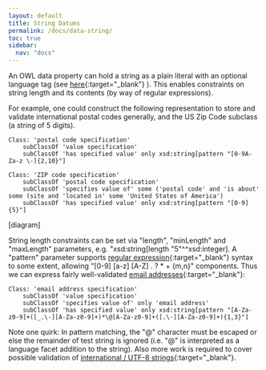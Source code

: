 ```yaml
---
layout: default
title: String Datums
permalink: /docs/data-string/
toc: true
sidebar:
  nav: "docs"
---
```


An OWL data property can hold a string as a plain literal with an optional language tag (see [here](https://www.w3.org/2007/OWL/wiki/PlainLiteral){:target="_blank"} ). This enables constraints on string length and its contents (by way of regular expressions).  

For example, one could construct the following representation to store and validate international postal codes generally, and the US Zip Code subclass (a string of 5 digits).

<!--
[//]: # (        Class: 'string value specification'        subClassOf 'has specified value' only xsd:string)

[//]: # (        subClassOf 'string value specification')
-->

    Class: 'postal code specification'
        subClassOf 'value specification'
        subClassOf 'has specified value' only xsd:string[pattern "[0-9A-Za-z \-]{2,10}"]

    Class: 'ZIP code specification'
        subClassOf 'postal code specification'
        subClassOf 'specifies value of' some ('postal code' and 'is about' some (site and 'located in' some 'United States of America')
        subClassOf 'has specified value' only xsd:string[pattern "[0-9]{5}"]

[diagram]

String length constraints can be set via "length", "minLength" and "maxLength" parameters, e.g. "xsd:string[length "5"^^xsd:integer].  A "pattern" parameter supports [regular expression](https://www.regular-expressions.info/xml.html){:target="_blank"} syntax to some extent, allowing "[0-9] [a-z] [A-Z] . ? * + {m,n}" components.  Thus we can express fairly well-validated  [email addresses](http://purl.obolibrary.org/obo/IAO_0000429){:target="_blank"}:

<!--
[//]: # (        subClassOf 'string value specification')
-->

    Class: 'email address specification'
        subClassOf 'value specification'
        subClassOf 'specifies value of' only 'email address' 
        subClassOf 'has specified value' only xsd:string[pattern "[A-Za-z0-9]+([_.\-][A-Za-z0-9]+)*\@[A-Za-z0-9]+([.\-][A-Za-z0-9]+){1,3}"]

Note one quirk: In pattern matching, the "@" character must be escaped or else the remainder of test string is ignored (i.e. "@" is interpreted as a language facet addition to the string).  Also more work is required to cover possible validation of [international / UTF-8 strings](https://www.regular-expressions.info/unicode.html){:target="_blank"}.
